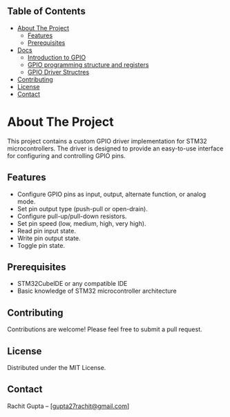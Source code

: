 ## Table of Contents

- [About The Project](#gpio-driver-for-stm32)
  - [Features](#features)
  - [Prerequisites](#prerequisites)
- [Docs](#docs)
  - [Introduction to GPIO](./docs/Introduction%20to%20GPIO.md)
  - [GPIO programming structure and registers](./docs/GPIO%20programming%20structre%20and%20registers.md)
  - [GPIO Driver Structres](./docs/GPIO%20Driver%20structures.md)
- [Contributing](#contributing)
- [License](#license)
- [Contact](#contact)



# About The Project
This project contains a custom GPIO driver implementation for STM32 microcontrollers. The driver is designed to provide an easy-to-use interface for configuring and controlling GPIO pins.

## Features
- Configure GPIO pins as input, output, alternate function, or analog mode.
- Set pin output type (push-pull or open-drain).
- Configure pull-up/pull-down resistors.
- Set pin speed (low, medium, high, very high).
- Read pin input state.
- Write pin output state.
- Toggle pin state.

## Prerequisites
- STM32CubeIDE or any compatible IDE
- Basic knowledge of STM32 microcontroller architecture

## Contributing
Contributions are welcome! Please feel free to submit a pull request.

## License
Distributed under the MIT License.

## Contact
Rachit Gupta – [gupta27rachit@gmail.com]



